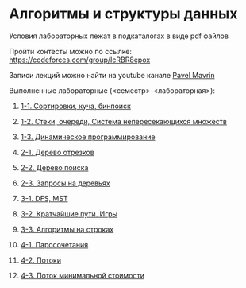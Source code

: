# Алгоритмы и структуры данных

Условия лабораторных лежат в подкаталогах в виде pdf файлов

Пройти контесты можно по ссылке: https://codeforces.com/group/IcRBR8epox

Записи лекций можно найти на youtube канале [Pavel Mavrin](https://www.youtube.com/channel/UC9WDkCyUlNTncq1Y-mFSgLQ)

Выполненные лабораторные (<семестр>-<лабораторная>):

1. [1-1. Сортировки, куча, бинпоиск](lab-1-1)
2. [1-2. Стеки, очереди, Система непересекающихся множеств](lab-1-2)
3. [1-3. Динамическое программирование](lab-1-3)


4. [2-1. Дерево отрезков](lab-2-1)
5. [2-2. Дерево поиска](lab-2-2)
6. [2-3. Запросы на деревьях](lab-2-3)


7. [3-1. DFS, MST](lab-3-1)
8. [3-2. Кратчайшие пути. Игры](lab-3-2)
9. [3-3. Алгоритмы на строках](lab-3-3)


10. [4-1. Паросочетания](lab-4-1)
11. [4-2. Потоки](lab-4-2)
12. [4-3. Поток минимальной стоимости](lab-4-3)